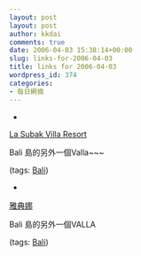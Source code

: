 ```yaml
---
layout: post
layout: post
author: kkdai
comments: true
date: 2006-04-03 15:38:14+00:00
slug: links-for-2006-04-03
title: links for 2006-04-03
wordpress_id: 374
categories:
- 每日網摘
---
```



	
  * 
		

[La Subak Villa Resort](http://www.lasubakvilla.com/pictgallery.htm)


		

Bali 島的另外一個Valla~~~


		

(tags: [Bali](http://del.icio.us/kkdai/Bali))


	

	
  * 
		

[雅典娜](http://www.athenabali.com/ch_content.html)


		

Bali 島的另外一個VALLA


		

(tags: [Bali](http://del.icio.us/kkdai/Bali))


	


